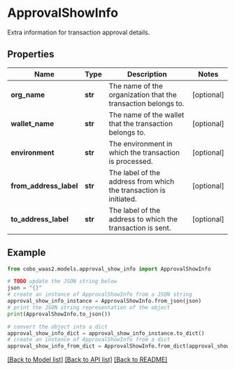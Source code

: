 # ApprovalShowInfo

Extra information for transaction approval details. 

## Properties

Name | Type | Description | Notes
------------ | ------------- | ------------- | -------------
**org_name** | **str** | The name of the organization that the transaction belongs to. | [optional] 
**wallet_name** | **str** | The name of the wallet that the transaction belongs to. | [optional] 
**environment** | **str** | The environment in which the transaction is processed. | [optional] 
**from_address_label** | **str** | The label of the address from which the transaction is initiated. | [optional] 
**to_address_label** | **str** | The label of the address to which the transaction is sent. | [optional] 

## Example

```python
from cobo_waas2.models.approval_show_info import ApprovalShowInfo

# TODO update the JSON string below
json = "{}"
# create an instance of ApprovalShowInfo from a JSON string
approval_show_info_instance = ApprovalShowInfo.from_json(json)
# print the JSON string representation of the object
print(ApprovalShowInfo.to_json())

# convert the object into a dict
approval_show_info_dict = approval_show_info_instance.to_dict()
# create an instance of ApprovalShowInfo from a dict
approval_show_info_from_dict = ApprovalShowInfo.from_dict(approval_show_info_dict)
```
[[Back to Model list]](../README.md#documentation-for-models) [[Back to API list]](../README.md#documentation-for-api-endpoints) [[Back to README]](../README.md)


